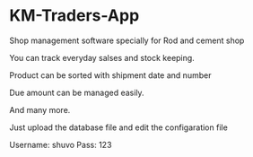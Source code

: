 # KM-Traders-App
Shop management software specially for Rod and cement shop

You can track everyday salses and stock keeping.

Product can be sorted with shipment date and number

Due amount can be managed easily. 

And many more.

Just upload the database file and edit the configaration file

Username: shuvo
Pass: 123
